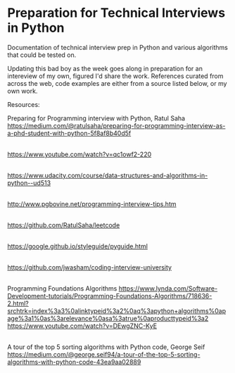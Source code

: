 # Preparation for Technical Interviews in Python
Documentation of technical interview prep in Python and various algorithms that could be tested on.

Updating this bad boy as the week goes along in preparation for an intereview of my own, figured I'd share the work. References curated from across the web, code examples are either from a source listed below, or my own work.

Resources:

Preparing for Programming interview with Python, Ratul Saha <br />
https://medium.com/@ratulsaha/preparing-for-programming-interview-as-a-phd-student-with-python-5f8af8b40d5f <br /><br />


https://www.youtube.com/watch?v=qc1owf2-220  <br /><br />

https://www.udacity.com/course/data-structures-and-algorithms-in-python--ud513 <br /><br />

http://www.pgbovine.net/programming-interview-tips.htm <br /><br />

https://github.com/RatulSaha/leetcode <br /><br />

https://google.github.io/styleguide/pyguide.html <br /><br />

https://github.com/jwasham/coding-interview-university <br /><br />

Programming Foundations Algorithms
https://www.lynda.com/Software-Development-tutorials/Programming-Foundations-Algorithms/718636-2.html?srchtrk=index%3a3%0alinktypeid%3a2%0aq%3apython+algorithms%0apage%3a1%0as%3arelevance%0asa%3atrue%0aproducttypeid%3a2
https://www.youtube.com/watch?v=DEwgZNC-KyE <br /><br />

A tour of the top 5 sorting algorithms with Python code, George Seif <br />https://medium.com/@george.seif94/a-tour-of-the-top-5-sorting-algorithms-with-python-code-43ea9aa02889<br />

